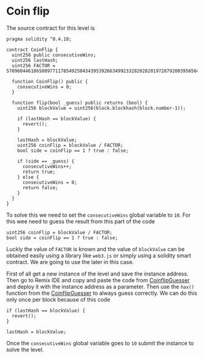 # Coin flip

The source contract for this level is

```
pragma solidity ^0.4.18;

contract CoinFlip {
  uint256 public consecutiveWins;
  uint256 lastHash;
  uint256 FACTOR = 57896044618658097711785492504343953926634992332820282019728792003956564819968;

  function CoinFlip() public {
    consecutiveWins = 0;
  }

  function flip(bool _guess) public returns (bool) {
    uint256 blockValue = uint256(block.blockhash(block.number-1));

    if (lastHash == blockValue) {
      revert();
    }

    lastHash = blockValue;
    uint256 coinFlip = blockValue / FACTOR;
    bool side = coinFlip == 1 ? true : false;

    if (side == _guess) {
      consecutiveWins++;
      return true;
    } else {
      consecutiveWins = 0;
      return false;
    }
  }
}
```

To solve this we need to set the `consecutiveWins` global variable to `10`. For this wee need to guess the result from this part of the code

```
uint256 coinFlip = blockValue / FACTOR;
bool side = coinFlip == 1 ? true : false;
```

Luckly the value of `FACTOR` is known and the value of `blockValue` can be obtained easily using a library like `web3.js` or simply using a solidity smart contract. We are going to use the later in this case.

First of all get a new instance of the level and save the instance address. Then go to Remix IDE and copy and paste the code from [CoinflipGuesser]() and deploy it with the instance address as a parameter. Then use the `hax()` function from the [CoinflipGuesser]() to always guess correctly. We can do this only once per block because of this code 

```
if (lastHash == blockValue) {
  revert();
}

lastHash = blockValue;
```

Once the `consecutiveWins` global variable goes to `10` submit the instance to solve the level.
